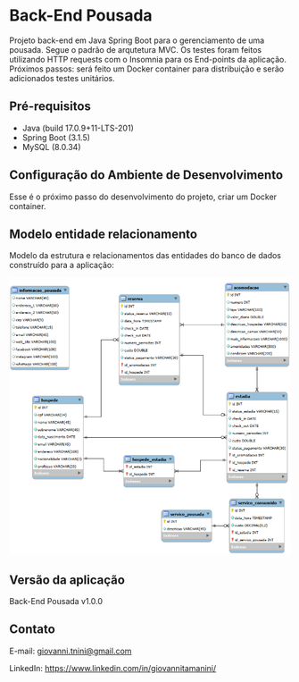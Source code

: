 # Back-End Pousada

Projeto back-end em Java Spring Boot para o gerenciamento de uma pousada. Segue o padrão de arqutetura MVC. Os testes foram feitos utilizando HTTP requests com o Insomnia para os End-points da aplicação. Próximos passos: será feito um Docker container para distribuição e serão adicionados testes unitários.

## Pré-requisitos

- Java (build 17.0.9+11-LTS-201)
- Spring Boot (3.1.5)
- MySQL (8.0.34)

## Configuração do Ambiente de Desenvolvimento

Esse é o próximo passo do desenvolvimento do projeto, criar um Docker container.

## Modelo entidade relacionamento

Modelo da estrutura e relacionamentos das entidades do banco de dados construído para a aplicação:

![Modelo entidade relacionamento](/src/main/resources/static/mer.png)

## Versão da aplicação
Back-End Pousada v1.0.0

## Contato

E-mail: giovanni.tnini@gmail.com

LinkedIn: https://www.linkedin.com/in/giovannitamanini/

